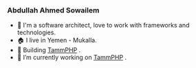 <!--
**sowailem/sowailem** is a ✨ _special_ ✨ repository because its `README.md` (this file) appears on your GitHub profile.

Here are some ideas to get you started:

- 🔭 I’m currently working on ...
- 🌱 I’m currently learning ...
- 👯 I’m looking to collaborate on ...
- 🤔 I’m looking for help with ...
- 💬 Ask me about ...
- 📫 How to reach me: ...
- 😄 Pronouns: ...
- ⚡ Fun fact: ...
-->

### Abdullah Ahmed Sowailem

- 👋 I'm a software architect, love to work with frameworks and technologies.
- 🏠 I live in Yemen - Mukalla.
- 👷‍ Building [TammPHP](https://github.com/tammdev/tammphp/) .
- 🔭 I’m currently working on [TammPHP](https://github.com/tammdev/tammphp/) .
  <!--
- 🌱 I’m currently learning and working for Orchard Core.
- 👯 I’m looking to collaborate on ASP.NET Core OSS.
- 🤔 I’m looking to help others with Localization stuff.
- 💬 Ask me about ASP.NET Core, RazorPages, Localization.
- 📫 How to reach me: Twitter: @hishambinateya, Website: http://www.hishambinateya.com 
- 👷‍ Building [Json Localizer for ASP.NET Core](https://github.com/hishamco/My.Extensions.Localization.Json), [Localization Resource Generator](https://github.com/hishamco/LocalizationResourceGenerator), [Translation Extractor Tool for SimplCommerce](https://github.com/hishamco/SqlExtractor), [OrchardCoreContrib](https://github.com/OrchardCoreContrib) and much more.
- 💲 Sponsor my work to OSS via [PayPal](https://paypal.me/hbinateya) or [GitHub](https://github.com/sponsors/sowailem)
  -->
<hr/>
<img src="https://github-readme-stats.vercel.app/api?username=sowailem&count_private=true&show_icons=true&hide_title=true" />
<img src="https://github-profile-trophy.vercel.app/?username=sowailem&theme=flat&no-frame=true&margin-w=30" />
<img src="https://github-readme-stats.vercel.app/api/top-langs/?username=sowailem&hide_title=true&layout=compact" />

[![GitHub Streak](https://github-readme-streak-stats.herokuapp.com?user=sowailem&theme=gruvbox_duo&hide_border=true)](https://github.com/sowailem)
